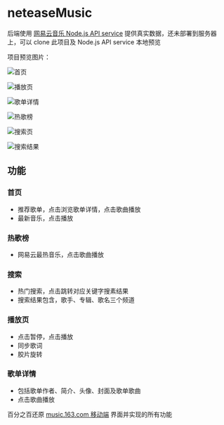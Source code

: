 # neteaseMusic

后端使用 [网易云音乐 Node.js API service](https://github.com/ZD-ong/NeteaseCloudMusicApi) 提供真实数据，还未部署到服务器上，可以 clone 此项目及 Node.js API service 本地预览



项目预览图片：

![首页](https://i.loli.net/2018/05/16/5afc4f76d8db4.png)

![播放页](https://i.loli.net/2018/05/16/5afc50be75fd4.png)

![歌单详情](https://i.loli.net/2018/05/16/5afc5138618b3.png)

![热歌榜](https://i.loli.net/2018/05/16/5afc51608c823.png)

![搜索页](https://i.loli.net/2018/05/16/5afc518d0a3fe.png)

![搜索结果](https://i.loli.net/2018/05/16/5afc51ce3bb3e.png)
## 功能

### 首页
- 推荐歌单，点击浏览歌单详情，点击歌曲播放
- 最新音乐，点击播放

### 热歌榜
- 网易云最热音乐，点击歌曲播放

### 搜索
- 热门搜索，点击跳转对应关键字搜素结果
- 搜索结果包含，歌手、专辑、歌名三个频道

### 播放页
- 点击暂停，点击播放
- 同步歌词
- 胶片旋转

### 歌单详情
- 包括歌单作者、简介、头像、封面及歌单歌曲
- 点击歌曲播放

百分之百还原 [music.163.com 移动端](http://music.163.com/m) 界面并实现的所有功能